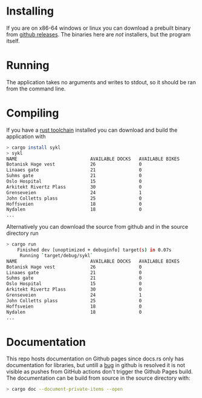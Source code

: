 # Installing
If you are on x86-64 windows or linux you can download a prebuilt binary from [github releases](https://github.com/regiontog/sykl/releases). The binaries here are _not_ installers, but the program itself.

# Running
The application takes no arguments and writes to stdout, so it should be ran from the command line.

# Compiling
If you have a [rust toolchain](https://rustup.rs/) installed you can download and build the application with
```bash
> cargo install sykl
> sykl
NAME                           AVAILABLE DOCKS   AVAILABLE BIKES
Botanisk Hage vest             26                0
Linaaes gate                   21                0
Suhms gate                     21                0
Oslo Hospital                  15                0
Arkitekt Rivertz Plass         30                0
Grenseveien                    24                1
John Colletts plass            25                0
Hoffsveien                     18                0
Nydalen                        18                0
...
```

Alternatively you can download the source from github and in the source directory run
```bash
> cargo run
    Finished dev [unoptimized + debuginfo] target(s) in 0.07s
     Running `target/debug/sykl`
NAME                           AVAILABLE DOCKS   AVAILABLE BIKES
Botanisk Hage vest             26                0
Linaaes gate                   21                0
Suhms gate                     21                0
Oslo Hospital                  15                0
Arkitekt Rivertz Plass         30                0
Grenseveien                    24                1
John Colletts plass            25                0
Hoffsveien                     18                0
Nydalen                        18                0
...
```

# Documentation
This repo hosts documentation on Github pages since docs.rs only has documentation for libraries, but untill a [bug](https://github.community/t5/GitHub-Actions/Github-action-not-triggering-gh-pages-upon-push/td-p/26869) in github is resolved it is not visible as pushes from GitHub actions don't trigger the Github Pages build. The documentation can be build from source in the source directory with:
```bash
> cargo doc --document-private-items --open
```
